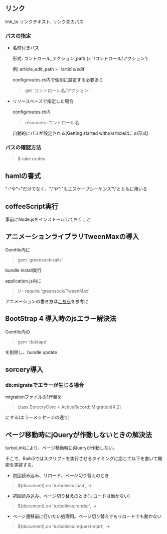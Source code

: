 ## リンク
link_to リンクテキスト, リンク先のパス
### パスの指定
* 名前付きパス

  形式: コントロール_アクション_path (= '/コントロール/アクション')

  例) article_edit_path = '/article/edit'

  config/routes.rb内で個別に設定する必要あり

  > get 'コントロール名/アクション'

* リソースベースで指定した場合

  config/routes.rb内

  > resources :コントロール名

  自動的にパスが設定される(Getting started withのarticleはこの形式)

### パスの確認方法

  > $ rake routes

## hamlの書式
  "-"や"="だけでなく、"."や":"もエスケープシーケンス"\\"とともに用いる

## coffeeScript実行

事前にNode.jsをインストールしておくこと

## アニメーションライブラリTweenMaxの導入

Gemfile内に

> gem 'greensock-rails'

bundle install実行

application.js内に

> //= require 'greensock/TweenMax'

アニメーションの書き方は[こちら](http://www.mdesign-works.com/blog/web/tween-max/)を参考に

## BootStrap 4 導入時のjsエラー解決法

Gemfile内の

> gem 'duktape'

を削除し、bundle update

## sorcery導入
### db:migrateでエラーが生じる場合
migrationファイルの1行目を

> class SorceryCore < ActiveRecord::Migration[4.2]

にする(エラーメッセージの通り)

## ページ移動時にjQueryが作動しないときの解決法

turboLinkにより、ページ移動時にjQueryが作動しない。

そこで、Rails5ではスクリプトを実行させるタイミングに応じて以下を書いて機能を実装する。

- 初回読み込み、リロード、ページ切り替えのとき
> $(document).on 'turbolinks:load', -> 

- 初回読み込み、ページ切り替えのとき(リロードは動かない)
> $(document).on 'turbolinks:render', -> 

- ページ遷移前に行いたい処理用。ページ切り替えでもリロードでも動かない
> $(document).on 'turbolinks:request-start', ->
